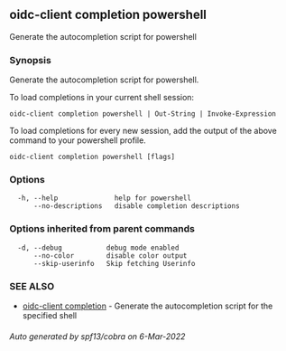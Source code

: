 ## oidc-client completion powershell

Generate the autocompletion script for powershell

### Synopsis

Generate the autocompletion script for powershell.

To load completions in your current shell session:

	oidc-client completion powershell | Out-String | Invoke-Expression

To load completions for every new session, add the output of the above command
to your powershell profile.


```
oidc-client completion powershell [flags]
```

### Options

```
  -h, --help              help for powershell
      --no-descriptions   disable completion descriptions
```

### Options inherited from parent commands

```
  -d, --debug           debug mode enabled
      --no-color        disable color output
      --skip-userinfo   Skip fetching Userinfo
```

### SEE ALSO

* [oidc-client completion](oidc-client_completion.md)	 - Generate the autocompletion script for the specified shell

###### Auto generated by spf13/cobra on 6-Mar-2022
